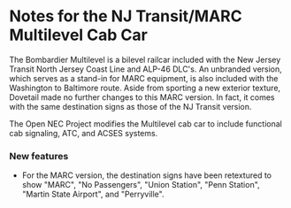 # Notes for the NJ Transit/MARC Multilevel Cab Car

The Bombardier Multilevel is a bilevel railcar included with the New Jersey Transit North Jersey Coast Line and ALP-46 DLC's. An unbranded version, which serves as a stand-in for MARC equipment, is also included with the Washington to Baltimore route. Aside from sporting a new exterior texture, Dovetail made no further changes to this MARC version. In fact, it comes with the same destination signs as those of the NJ Transit version.

The Open NEC Project modifies the Multilevel cab car to include functional cab signaling, ATC, and ACSES systems.

### New features

- For the MARC version, the destination signs have been retextured to show "MARC", "No Passengers", "Union Station", "Penn Station", "Martin State Airport", and "Perryville".